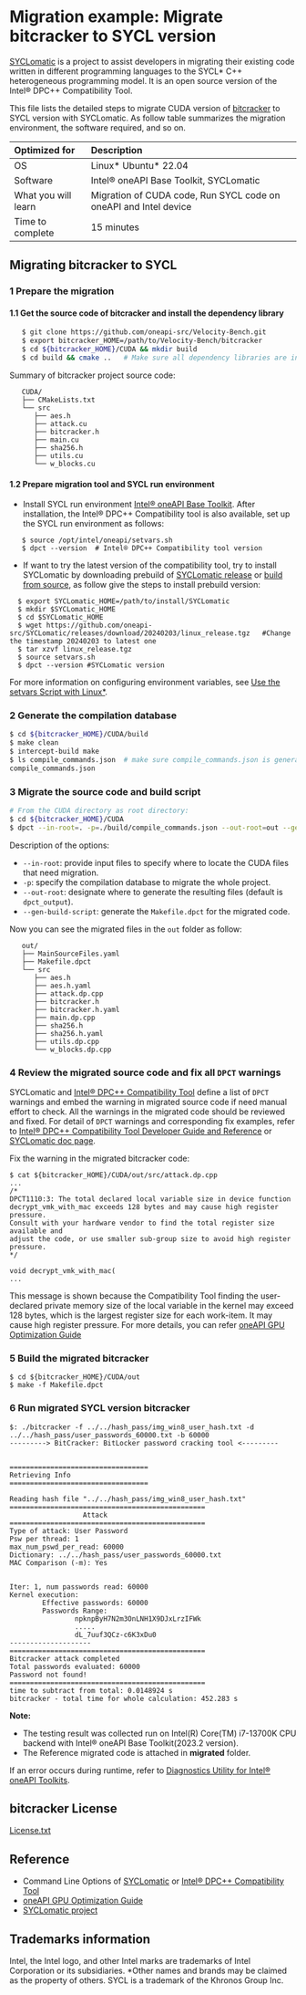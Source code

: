 # Migration example: Migrate bitcracker to SYCL version
[SYCLomatic](https://github.com/oneapi-src/SYCLomatic) is a project to assist developers in migrating their existing code written in different programming languages to the SYCL* C++ heterogeneous programming model. It is an open source version of the Intel® DPC++ Compatibility Tool.

This file lists the detailed steps to migrate CUDA version of [bitcracker](https://github.com/oneapi-src/Velocity-Bench/tree/main/bitcracker) to SYCL version with SYCLomatic. As follow table summarizes the migration environment, the software required, and so on.

   | Optimized for         | Description
   |:---                   |:---
   | OS                    | Linux* Ubuntu* 22.04
   | Software              | Intel® oneAPI Base Toolkit, SYCLomatic
   | What you will learn   | Migration of CUDA code, Run SYCL code on oneAPI and Intel device
   | Time to complete      | 15 minutes


## Migrating bitcracker to SYCL

### 1 Prepare the migration
#### 1.1 Get the source code of bitcracker and install the dependency library
```sh
   $ git clone https://github.com/oneapi-src/Velocity-Bench.git
   $ export bitcracker_HOME=/path/to/Velocity-Bench/bitcracker
   $ cd ${bitcracker_HOME}/CUDA && mkdir build
   $ cd build && cmake ..   # Make sure all dependency libraries are installed.
```
Summary of bitcracker project source code:
```
   CUDA/
   ├── CMakeLists.txt
   └── src
      ├── aes.h
      ├── attack.cu
      ├── bitcracker.h
      ├── main.cu
      ├── sha256.h
      ├── utils.cu
      └── w_blocks.cu
```

#### 1.2 Prepare migration tool and SYCL run environment

 * Install SYCL run environment [Intel® oneAPI Base Toolkit](https://www.intel.com/content/www/us/en/developer/tools/oneapi/base-toolkit.html). After installation, the Intel® DPC++ Compatibility tool is also available, set up the SYCL run environment as follows:

```
   $ source /opt/intel/oneapi/setvars.sh
   $ dpct --version  # Intel® DPC++ Compatibility tool version
```
 * If want to try the latest version of the compatibility tool, try to install SYCLomatic by downloading prebuild of [SYCLomatic release](https://github.com/oneapi-src/SYCLomatic/blob/SYCLomatic/README.md#Releases) or [build from source](https://github.com/oneapi-src/SYCLomatic/blob/SYCLomatic/README.md), as follow give the steps to install prebuild version:
 ```
   $ export SYCLomatic_HOME=/path/to/install/SYCLomatic
   $ mkdir $SYCLomatic_HOME
   $ cd $SYCLomatic_HOME
   $ wget https://github.com/oneapi-src/SYCLomatic/releases/download/20240203/linux_release.tgz   #Change the timestamp 20240203 to latest one
   $ tar xzvf linux_release.tgz
   $ source setvars.sh
   $ dpct --version #SYCLomatic version
 ```

For more information on configuring environment variables, see [Use the setvars Script with Linux*](https://www.intel.com/content/www/us/en/develop/documentation/oneapi-programming-guide/top/oneapi-development-environment-setup/use-the-setvars-script-with-linux-or-macos.html).

### 2 Generate the compilation database
``` sh
$ cd ${bitcracker_HOME}/CUDA/build
$ make clean
$ intercept-build make
$ ls compile_commands.json  # make sure compile_commands.json is generated
compile_commands.json
```
### 3 Migrate the source code and build script
```sh
# From the CUDA directory as root directory:
$ cd ${bitcracker_HOME}/CUDA
$ dpct --in-root=. -p=./build/compile_commands.json --out-root=out --gen-build-script --cuda-include-path=/usr/local/cuda/include
```
Description of the options:
 * `--in-root`: provide input files to specify where to locate the CUDA files that need migration.
 * `-p`: specify the compilation database to migrate the whole project.
 * `--out-root`: designate where to generate the resulting files (default is `dpct_output`).
 * `--gen-build-script`: generate the `Makefile.dpct` for the migrated code.

Now you can see the migrated files in the `out` folder as follow:
```
   out/
   ├── MainSourceFiles.yaml
   ├── Makefile.dpct
   └── src
      ├── aes.h
      ├── aes.h.yaml
      ├── attack.dp.cpp
      ├── bitcracker.h
      ├── bitcracker.h.yaml
      ├── main.dp.cpp
      ├── sha256.h
      ├── sha256.h.yaml
      ├── utils.dp.cpp
      └── w_blocks.dp.cpp
```
### 4 Review the migrated source code and fix all `DPCT` warnings

SYCLomatic and [Intel® DPC++ Compatibility Tool](https://www.intel.com/content/www/us/en/developer/tools/oneapi/dpc-compatibility-tool.html) define a list of `DPCT` warnings and embed the warning in migrated source code if need manual effort to check. All the warnings in the migrated code should be reviewed and fixed. For detail of `DPCT` warnings and corresponding fix examples, refer to [Intel® DPC++ Compatibility Tool Developer Guide and Reference](https://www.intel.com/content/www/us/en/develop/documentation/intel-dpcpp-compatibility-tool-user-guide/top/diagnostics-reference.html) or [SYCLomatic doc page](https://oneapi-src.github.io/SYCLomatic/dev_guide/diagnostics-reference.html).

Fix the warning in the migrated bitcracker code:
```
$ cat ${bitcracker_HOME}/CUDA/out/src/attack.dp.cpp
...
/*
DPCT1110:3: The total declared local variable size in device function
decrypt_vmk_with_mac exceeds 128 bytes and may cause high register pressure.
Consult with your hardware vendor to find the total register size available and
adjust the code, or use smaller sub-group size to avoid high register pressure.
*/

void decrypt_vmk_with_mac(
...
```
This message is shown because the Compatibility Tool finding the user-declared private memory size of the local variable in the kernel may exceed 128 bytes, which is the largest register size for each work-item. It may cause high register pressure. For more details, you can refer [oneAPI GPU Optimization Guide](https://www.intel.com/content/www/us/en/docs/oneapi/optimization-guide-gpu/2024-0/overview.html)

### 5 Build the migrated bitcracker
```
$ cd ${bitcracker_HOME}/CUDA/out
$ make -f Makefile.dpct
```
### 6 Run migrated SYCL version bitcracker
```
$: ./bitcracker -f ../../hash_pass/img_win8_user_hash.txt -d ../../hash_pass/user_passwords_60000.txt -b 60000
---------> BitCracker: BitLocker password cracking tool <---------


==================================
Retrieving Info
==================================

Reading hash file "../../hash_pass/img_win8_user_hash.txt"
================================================
                  Attack
================================================
Type of attack: User Password
Psw per thread: 1
max_num_pswd_per_read: 60000
Dictionary: ../../hash_pass/user_passwords_60000.txt
MAC Comparison (-m): Yes


Iter: 1, num passwords read: 60000
Kernel execution:
        Effective passwords: 60000
        Passwords Range:
                npknpByH7N2m3OnLNH1X9DJxLrzIFWk
                .....
                dL_7uuf3QCz-c6K3xDu0
--------------------
================================================
Bitcracker attack completed
Total passwords evaluated: 60000
Password not found!
================================================
time to subtract from total: 0.0148924 s
bitcracker - total time for whole calculation: 452.283 s
```
**Note:**
* The testing result was collected run on Intel(R) Core(TM) i7-13700K CPU backend with Intel® oneAPI Base Toolkit(2023.2 version).
* The Reference migrated code is attached in **migrated** folder.

If an error occurs during runtime, refer to [Diagnostics Utility for Intel® oneAPI Toolkits](https://www.intel.com/content/www/us/en/develop/documentation/diagnostic-utility-user-guide/top.html).

## bitcracker License
[License.txt](https://github.com/oneapi-src/Velocity-Bench/blob/main/bitcracker/LICENSE.md)

## Reference
* Command Line Options of [SYCLomatic](https://oneapi-src.github.io/SYCLomatic/dev_guide/command-line-options-reference.html) or [Intel® DPC++ Compatibility Tool](https://software.intel.com/content/www/us/en/develop/documentation/intel-dpcpp-compatibility-tool-user-guide/top/command-line-options-reference.html)
* [oneAPI GPU Optimization Guide](https://www.intel.com/content/www/us/en/docs/oneapi/optimization-guide-gpu/)
* [SYCLomatic project](https://github.com/oneapi-src/SYCLomatic/)


## Trademarks information
Intel, the Intel logo, and other Intel marks are trademarks of Intel Corporation or its subsidiaries.
\*Other names and brands may be claimed as the property of others. SYCL is a trademark of the Khronos Group Inc.

